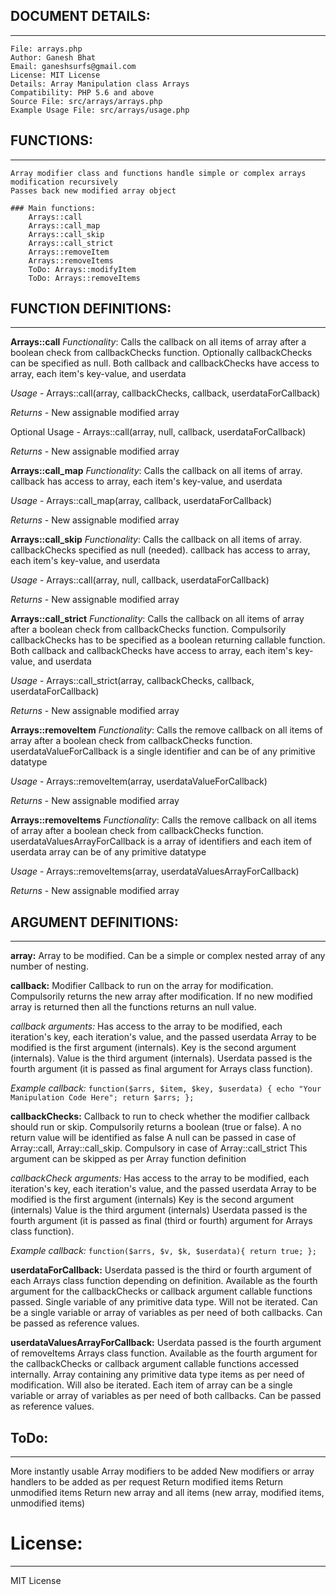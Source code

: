 ## DOCUMENT DETAILS:
--------------------

    File: arrays.php
    Author: Ganesh Bhat
    Email: ganeshsurfs@gmail.com 
    License: MIT License
    Details: Array Manipulation class Arrays
    Compatibility: PHP 5.6 and above
    Source File: src/arrays/arrays.php
    Example Usage File: src/arrays/usage.php

## FUNCTIONS: 
-------------

    Array modifier class and functions handle simple or complex arrays modification recursively
    Passes back new modified array object
        
    ### Main functions: 
        Arrays::call
        Arrays::call_map
        Arrays::call_skip
        Arrays::call_strict
        Arrays::removeItem
        Arrays::removeItems
        ToDo: Arrays::modifyItem
        ToDo: Arrays::removeItems

## FUNCTION DEFINITIONS:
------------------------

**Arrays::call**
*Functionality*: Calls the callback on all items of array after a boolean check from callbackChecks function. Optionally callbackChecks can be specified as null. Both callback and callbackChecks have access to array, each item's key-value, and userdata

*Usage* - Arrays::call(array, callbackChecks, callback, userdataForCallback)

*Returns* - New assignable modified array

Optional Usage - Arrays::call(array, null, callback, userdataForCallback)

*Returns* - New assignable modified array

**Arrays::call_map**
*Functionality*: Calls the callback on all items of array. callback has access to array, each item's key-value, and userdata

*Usage* - Arrays::call_map(array, callback, userdataForCallback)

*Returns* - New assignable modified array
        
**Arrays::call_skip**
*Functionality*: Calls the callback on all items of array. callbackChecks specified as null (needed). callback has access to array, each item's key-value, and userdata

*Usage* - Arrays::call(array, null, callback, userdataForCallback)

*Returns* - New assignable modified array

**Arrays::call_strict**
*Functionality*: Calls the callback on all items of array after a boolean check from callbackChecks function. Compulsorily callbackChecks has to be specified as a boolean returning callable function. Both callback and callbackChecks have access to array, each item's key-value, and userdata

*Usage* - Arrays::call_strict(array, callbackChecks, callback, userdataForCallback)

*Returns* - New assignable modified array


**Arrays::removeItem**
*Functionality*: Calls the remove callback on all items of array after a boolean check from callbackChecks function. userdataValueForCallback is a single identifier and can be of any primitive datatype

*Usage* - Arrays::removeItem(array, userdataValueForCallback)

*Returns* - New assignable modified array


**Arrays::removeItems**
*Functionality*: Calls the remove callback on all items of array after a boolean check from callbackChecks function. userdataValuesArrayForCallback is a array of identifiers and each item of userdata array can be of any primitive datatype

*Usage* - Arrays::removeItems(array, userdataValuesArrayForCallback)

*Returns* - New assignable modified array


## ARGUMENT DEFINITIONS: 
------------------------

**array:** 
Array to be modified.
Can be a simple or complex nested array of any number of nesting.
        
**callback:**
Modifier Callback to run on the array for modification. 
Compulsorily returns the new array after modification. 
If no new modified array is returned then all the functions returns an null value.
    
*callback arguments:* 
Has access to the array to be modified, each iteration's key, each iteration's value, and the passed userdata
Array to be modified is the first argument (internals).
Key is the second argument (internals).
Value is the third argument (internals).
Userdata passed is the fourth argument (it is passed as final argument for Arrays class function).


*Example callback:*
`function($arrs, $item, $key, $userdata) { echo "Your Manipulation Code Here"; return $arrs; };`
        
**callbackChecks:**
Callback to run to check whether the modifier callback should run or skip.
Compulsorily returns a boolean (true or false). A no return value will be identified as false
A null can be passed in case of Array::call, Array::call_skip. Compulsory in case of Array::call_strict
This argument can be skipped as per Array function definition

*callbackCheck arguments:*
Has access to the array to be modified, each iteration's key, each iteration's value, and the passed userdata
Array to be modified is the first argument (internals)
Key is the second argument (internals)
Value is the third argument (internals)
Userdata passed is the fourth argument (it is passed as final (third or fourth) argument for Arrays class function).
 
*Example callback:*
`function($arrs, $v, $k, $userdata){ return true; };`
        
**userdataForCallback:**
Userdata passed is the third or fourth argument of each Arrays class function depending on definition.
Available as the fourth argument for the callbackChecks or callback argument callable functions passed.
Single variable of any primitive data type. Will not be iterated.
Can be a single variable or array of variables as per need of both callbacks.
Can be passed as reference values.
    
**userdataValuesArrayForCallback:**
Userdata passed is the fourth argument of removeItems Arrays class function.
Available as the fourth argument for the callbackChecks or callback argument callable functions accessed internally.
Array containing any primitive data type items as per need of modification. Will also be iterated.
Each item of array can be a single variable or array of variables as per need of both callbacks.
Can be passed as reference values.

## ToDo:
--------

More instantly usable Array modifiers to be added
New modifiers or array handlers to be added as per request
Return modified items
Return unmodified items
Return new array and all items (new array, modified items, unmodified items)

# License: 
----------

MIT License
